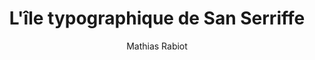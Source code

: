 ---
layout: post
title: "L'île typographique de San Serriffe"
link: https://www.grapheine.com/divers/ile-de-san-serriffe-poisson-avril-typographique
author: "Mathias Rabiot"
published_date: "01/04/2025"
description: "En 1977, le journal britannique The Guardian a offert à ses lecteurs un voyage inattendu dans un pays aussi exotique que fantaisiste : San Serriffe. Publiée le 1er avril, ce canular est devenue légendaire pour avoir habilement mélangé humour subtil, satire géopolitique et jeux typographiques raffinés."
language: "fr_FR"
categories: "Liens"
tags: "font"
og-tags: "font"
permalink: /:categories/:year/:month/:day/:title/
---